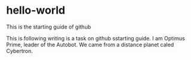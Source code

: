 # hello-world
This is the starting guide of github

This is following writing is a task on github sstarting guide.
I am Optimus Prime, leader of the Autobot. We came from a distance planet caled Cybertron. 
